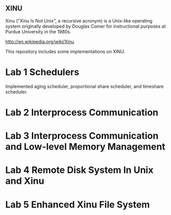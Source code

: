 XINU
-------------
Xinu ("Xinu Is Not Unix", a recursive acronym) is a Unix-like operating system originally developed by Douglas Comer for instructional purposes at Purdue University in the 1980s.


http://en.wikipedia.org/wiki/Xinu


This repository includes some implementations on XINU.
# Lab 1 Schedulers
Implemented aging scheduler, proportional share scheduler, and timeshare scheduler.
# Lab 2 Interprocess Communication
# Lab 3 Interprocess Communication and Low-level Memory Management
# Lab 4 Remote Disk System In Unix and Xinu
# Lab 5 Enhanced Xinu File System

